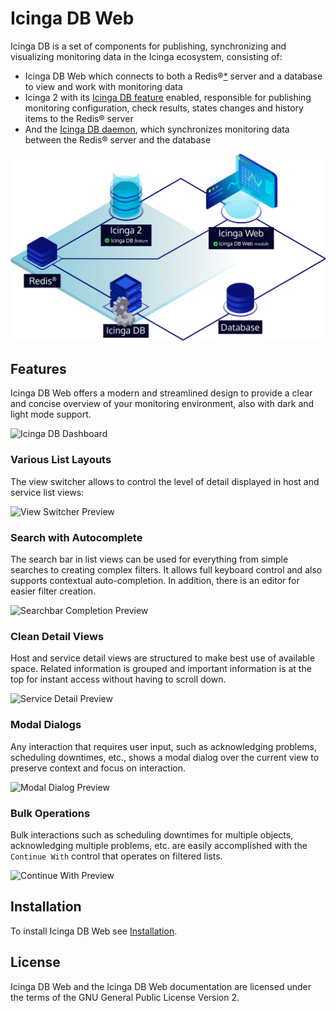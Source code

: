 # Icinga DB Web

Icinga DB is a set of components for publishing, synchronizing and
visualizing monitoring data in the Icinga ecosystem, consisting of:

* Icinga DB Web which connects to both a Redis®[\*](TRADEMARKS.md#redis) server and 
  a database to view and work with monitoring data
* Icinga 2 with its [Icinga DB feature](https://icinga.com/docs/icinga-2/latest/14-features/#icinga-db) enabled,
  responsible for publishing monitoring configuration, check results,
  states changes and history items to the Redis® server
* And the [Icinga DB daemon](https://icinga.com/docs/icinga-db/latest/01-About/),
  which synchronizes monitoring data between the Redis® server and the database

![Icinga DB Architecture](res/icingadb-architecture.png)

## Features

Icinga DB Web offers a modern and streamlined design to provide a clear and
concise overview of your monitoring environment, also with dark and light mode support.

![Icinga DB Dashboard](res/icingadb-dashboard.png)

### Various List Layouts

The view switcher allows to control the level of detail displayed in host and service list views:

![View Switcher Preview](res/view-switcher-preview.png)

### Search with Autocomplete

The search bar in list views can be used for everything from simple searches to creating complex filters.
It allows full keyboard control and also supports contextual auto-completion.
In addition, there is an editor for easier filter creation.

![Searchbar Completion Preview](res/searchbar-completion-preview.png)

### Clean Detail Views

Host and service detail views are structured to make best use of available space.
Related information is grouped and important information is at the top for instant access without having to scroll down.

![Service Detail Preview](res/service-detail-preview.png)

### Modal Dialogs

Any interaction that requires user input, such as acknowledging problems, scheduling downtimes, etc.,
shows a modal dialog over the current view to preserve context and focus on interaction.

![Modal Dialog Preview](res/modal-dialog-preview.png)

### Bulk Operations

Bulk interactions such as scheduling downtimes for multiple objects, acknowledging multiple problems, etc.
are easily accomplished with the `Continue With` control that operates on filtered lists.

![Continue With Preview](res/continue-with-preview.png)

## Installation

To install Icinga DB Web see [Installation](02-Installation.md).

## License

Icinga DB Web and the Icinga DB Web documentation are licensed under the terms of the
GNU General Public License Version 2.
